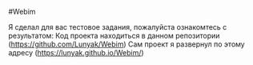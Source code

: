 #Webim

Я сделал для вас тестовое задания, пожалуйста ознакомтесь с результатом:
Код проекта находиться в данном репозитории (https://github.com/Lunyak/Webim)
Сам проект я развернул по этому адресу (https://lunyak.github.io/Webim/)